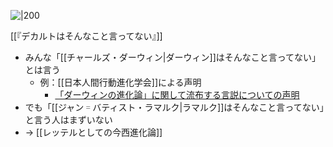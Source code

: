 
![|200](https://www.shobunsha.co.jp/wp/wp-content/uploads/46c0a1070537e0d702ddfab7aeff461e.jpg)

[[『デカルトはそんなこと言ってない』]]

- みんな「[[チャールズ・ダーウィン|ダーウィン]]はそんなこと言ってない」とは言う
    - 例：[[⽇本⼈間⾏動進化学会]]による声明
        - [「ダーウィンの進化論」に関して流布する⾔説についての声明](https://www.hbesj.org/wp/wp-content/uploads/2020/06/HBES-J_announcement_20200627.pdf)
- でも「[[ジャン゠バティスト・ラマルク|ラマルク]]はそんなこと言ってない」と言う人はまずいない
- → [[レッテルとしての今西進化論]]